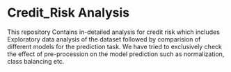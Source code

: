 # Credit_Risk Analysis
This repository Contains in-detailed analysis for credit risk which includes Exploratory data analysis of the dataset followed by comparision of different models for the prediction task. We have tried to exclusively check the effect of pre-procession on the model prediction such as normalization, class balancing etc. 
